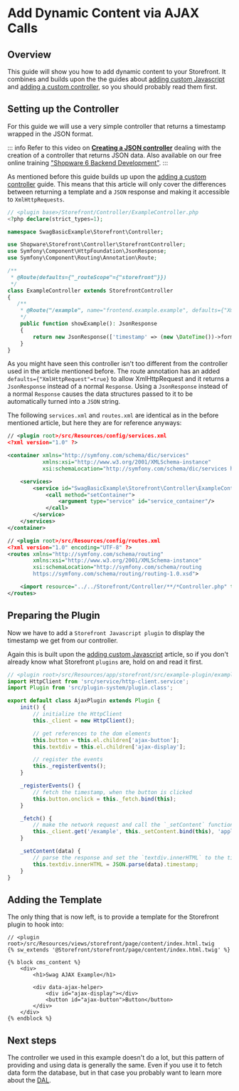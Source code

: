 # Add Dynamic Content via AJAX Calls

## Overview

This guide will show you how to add dynamic content to your Storefront. It combines and builds upon the the guides about [adding custom Javascript](add-custom-javascript.md) and [adding a custom controller](add-custom-controller.md), so you should probably read them first.

## Setting up the Controller

For this guide we will use a very simple controller that returns a timestamp wrapped in the JSON format.

::: info
Refer to this video on **[Creating a JSON controller](https://www.youtube.com/watch?v=VzREUDdpZ3E)** dealing with the creation of a controller that returns JSON data. Also available on our free online training ["Shopware 6 Backend Development"](https://academy.shopware.com/courses/shopware-6-backend-development-with-jisse-reitsma).
:::

As mentioned before this guide builds up upon the [adding a custom controller](add-custom-controller.md) guide. This means that this article will only cover the differences between returning a template and a `JSON` response and making it accessible to `XmlHttpRequests`.

```php
// <plugin base>/Storefront/Controller/ExampleController.php
<?php declare(strict_types=1);

namespace SwagBasicExample\Storefront\Controller;

use Shopware\Storefront\Controller\StorefrontController;
use Symfony\Component\HttpFoundation\JsonResponse;
use Symfony\Component\Routing\Annotation\Route;

/**
 * @Route(defaults={"_routeScope"={"storefront"}})
 */
class ExampleController extends StorefrontController
{
   /**
    * @Route("/example", name="frontend.example.example", defaults={"XmlHttpRequest"=true}, methods={"GET"})
    */
    public function showExample(): JsonResponse
    {
        return new JsonResponse(['timestamp' => (new \DateTime())->format(\DateTimeInterface::W3C)]);
    }
}
```

As you might have seen this controller isn't too different from the controller used in the article mentioned before. The route annotation has an added `defaults={"XmlHttpRequest"=true}` to allow XmlHttpRequest and it returns a `JsonResponse` instead of a normal `Response`. Using a `JsonResponse` instead of a normal `Response` causes the data structures passed to it to be automatically turned into a `JSON` string.

The following `services.xml` and `routes.xml` are identical as in the before mentioned article, but here they are for reference anyways:

```xml
// <plugin root>/src/Resources/config/services.xml
<?xml version="1.0" ?>

<container xmlns="http://symfony.com/schema/dic/services" 
           xmlns:xsi="http://www.w3.org/2001/XMLSchema-instance"
           xsi:schemaLocation="http://symfony.com/schema/dic/services http://symfony.com/schema/dic/services/services-1.0.xsd">

    <services>
        <service id="SwagBasicExample\Storefront\Controller\ExampleController" public="true">
            <call method="setContainer">
                <argument type="service" id="service_container"/>
            </call>
        </service>
    </services>
</container>
```

```xml
// <plugin root>/src/Resources/config/routes.xml
<?xml version="1.0" encoding="UTF-8" ?>
<routes xmlns="http://symfony.com/schema/routing"
        xmlns:xsi="http://www.w3.org/2001/XMLSchema-instance"
        xsi:schemaLocation="http://symfony.com/schema/routing
        https://symfony.com/schema/routing/routing-1.0.xsd">

    <import resource="../../Storefront/Controller/**/*Controller.php" type="annotation" />
</routes>
```

## Preparing the Plugin

Now we have to add a `Storefront Javascript plugin` to display the timestamp we get from our controller.

Again this is built upon the [adding custom Javascript](add-custom-javascript.md) article, so if you don't already know what Storefront `plugins` are, hold on and read it first.

```javascript
// <plugin root>/src/Resources/app/storefront/src/example-plugin/example-plugin.plugin.js
import HttpClient from 'src/service/http-client.service';
import Plugin from 'src/plugin-system/plugin.class';

export default class AjaxPlugin extends Plugin {
    init() {
        // initialize the HttpClient
        this._client = new HttpClient();

        // get references to the dom elements
        this.button = this.el.children['ajax-button'];
        this.textdiv = this.el.children['ajax-display'];

        // register the events
        this._registerEvents();
    }

    _registerEvents() {
        // fetch the timestamp, when the button is clicked
        this.button.onclick = this._fetch.bind(this);
    }

    _fetch() {
        // make the network request and call the `_setContent` function as a callback
        this._client.get('/example', this._setContent.bind(this), 'application/json', true)
    }

    _setContent(data) {
        // parse the response and set the `textdiv.innerHTML` to the timestamp
        this.textdiv.innerHTML = JSON.parse(data).timestamp;
    }
}
```

## Adding the Template

The only thing that is now left, is to provide a template for the Storefront plugin to hook into:

```twig
// <plugin root>/src/Resources/views/storefront/page/content/index.html.twig
{% sw_extends '@Storefront/storefront/page/content/index.html.twig' %}

{% block cms_content %}
    <div>
        <h1>Swag AJAX Example</h1>

        <div data-ajax-helper>
            <div id="ajax-display"></div>
            <button id="ajax-button">Button</button>
        </div>
    </div>
{% endblock %}
```

## Next steps

The controller we used in this example doesn't do a lot, but this pattern of providing and using data is generally the same. Even if you use it to fetch data form the database, but in that case you probably want to learn more about the [DAL](../../../../concepts/framework/data-abstraction-layer.md).
